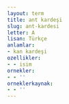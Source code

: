 ```yaml
---
layout: term
title: ant kardeşi
slug: ant-kardesi
letter: A
lisan: Türkçe
anlamlar:
- kan kardeşi
ozellikler:
- - isim
ornekler:
- - ''
orneklerkaynak:
- - ''
---
```

